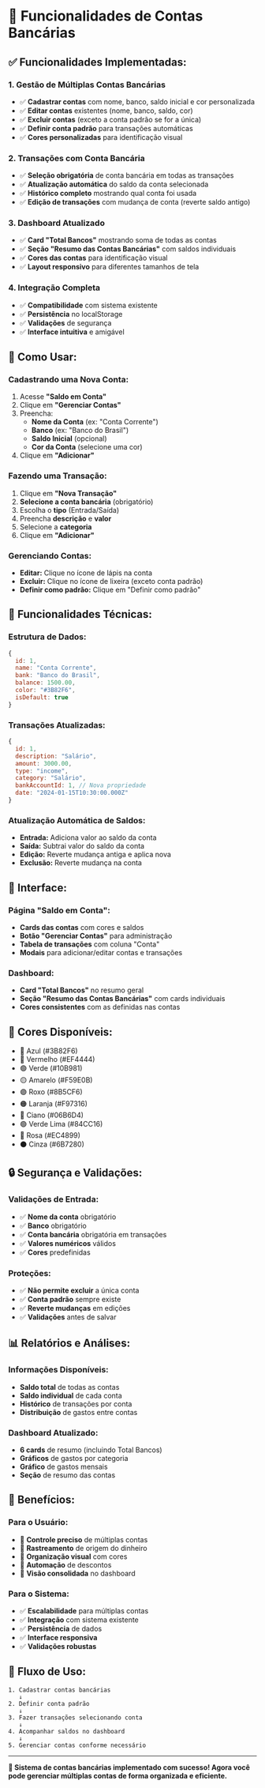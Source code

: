 # 🏦 Funcionalidades de Contas Bancárias

## ✅ **Funcionalidades Implementadas:**

### **1. Gestão de Múltiplas Contas Bancárias**
- ✅ **Cadastrar contas** com nome, banco, saldo inicial e cor personalizada
- ✅ **Editar contas** existentes (nome, banco, saldo, cor)
- ✅ **Excluir contas** (exceto a conta padrão se for a única)
- ✅ **Definir conta padrão** para transações automáticas
- ✅ **Cores personalizadas** para identificação visual

### **2. Transações com Conta Bancária**
- ✅ **Seleção obrigatória** de conta bancária em todas as transações
- ✅ **Atualização automática** do saldo da conta selecionada
- ✅ **Histórico completo** mostrando qual conta foi usada
- ✅ **Edição de transações** com mudança de conta (reverte saldo antigo)

### **3. Dashboard Atualizado**
- ✅ **Card "Total Bancos"** mostrando soma de todas as contas
- ✅ **Seção "Resumo das Contas Bancárias"** com saldos individuais
- ✅ **Cores das contas** para identificação visual
- ✅ **Layout responsivo** para diferentes tamanhos de tela

### **4. Integração Completa**
- ✅ **Compatibilidade** com sistema existente
- ✅ **Persistência** no localStorage
- ✅ **Validações** de segurança
- ✅ **Interface intuitiva** e amigável

## 🎯 **Como Usar:**

### **Cadastrando uma Nova Conta:**
1. Acesse **"Saldo em Conta"**
2. Clique em **"Gerenciar Contas"**
3. Preencha:
   - **Nome da Conta** (ex: "Conta Corrente")
   - **Banco** (ex: "Banco do Brasil")
   - **Saldo Inicial** (opcional)
   - **Cor da Conta** (selecione uma cor)
4. Clique em **"Adicionar"**

### **Fazendo uma Transação:**
1. Clique em **"Nova Transação"**
2. **Selecione a conta bancária** (obrigatório)
3. Escolha o **tipo** (Entrada/Saída)
4. Preencha **descrição** e **valor**
5. Selecione a **categoria**
6. Clique em **"Adicionar"**

### **Gerenciando Contas:**
- **Editar:** Clique no ícone de lápis na conta
- **Excluir:** Clique no ícone de lixeira (exceto conta padrão)
- **Definir como padrão:** Clique em "Definir como padrão"

## 🔧 **Funcionalidades Técnicas:**

### **Estrutura de Dados:**
```javascript
{
  id: 1,
  name: "Conta Corrente",
  bank: "Banco do Brasil",
  balance: 1500.00,
  color: "#3B82F6",
  isDefault: true
}
```

### **Transações Atualizadas:**
```javascript
{
  id: 1,
  description: "Salário",
  amount: 3000.00,
  type: "income",
  category: "Salário",
  bankAccountId: 1, // Nova propriedade
  date: "2024-01-15T10:30:00.000Z"
}
```

### **Atualização Automática de Saldos:**
- **Entrada:** Adiciona valor ao saldo da conta
- **Saída:** Subtrai valor do saldo da conta
- **Edição:** Reverte mudança antiga e aplica nova
- **Exclusão:** Reverte mudança na conta

## 📱 **Interface:**

### **Página "Saldo em Conta":**
- **Cards das contas** com cores e saldos
- **Botão "Gerenciar Contas"** para administração
- **Tabela de transações** com coluna "Conta"
- **Modais** para adicionar/editar contas e transações

### **Dashboard:**
- **Card "Total Bancos"** no resumo geral
- **Seção "Resumo das Contas Bancárias"** com cards individuais
- **Cores consistentes** com as definidas nas contas

## 🎨 **Cores Disponíveis:**
- 🔵 Azul (#3B82F6)
- 🔴 Vermelho (#EF4444)
- 🟢 Verde (#10B981)
- 🟡 Amarelo (#F59E0B)
- 🟣 Roxo (#8B5CF6)
- 🟠 Laranja (#F97316)
- 🔵 Ciano (#06B6D4)
- 🟢 Verde Lima (#84CC16)
- 🩷 Rosa (#EC4899)
- ⚫ Cinza (#6B7280)

## 🔒 **Segurança e Validações:**

### **Validações de Entrada:**
- ✅ **Nome da conta** obrigatório
- ✅ **Banco** obrigatório
- ✅ **Conta bancária** obrigatória em transações
- ✅ **Valores numéricos** válidos
- ✅ **Cores** predefinidas

### **Proteções:**
- ✅ **Não permite excluir** a única conta
- ✅ **Conta padrão** sempre existe
- ✅ **Reverte mudanças** em edições
- ✅ **Validações** antes de salvar

## 📊 **Relatórios e Análises:**

### **Informações Disponíveis:**
- **Saldo total** de todas as contas
- **Saldo individual** de cada conta
- **Histórico** de transações por conta
- **Distribuição** de gastos entre contas

### **Dashboard Atualizado:**
- **6 cards** de resumo (incluindo Total Bancos)
- **Gráficos** de gastos por categoria
- **Gráfico** de gastos mensais
- **Seção** de resumo das contas

## 🚀 **Benefícios:**

### **Para o Usuário:**
- 🎯 **Controle preciso** de múltiplas contas
- 🎯 **Rastreamento** de origem do dinheiro
- 🎯 **Organização visual** com cores
- 🎯 **Automação** de descontos
- 🎯 **Visão consolidada** no dashboard

### **Para o Sistema:**
- ✅ **Escalabilidade** para múltiplas contas
- ✅ **Integração** com sistema existente
- ✅ **Persistência** de dados
- ✅ **Interface responsiva**
- ✅ **Validações robustas**

## 🔄 **Fluxo de Uso:**

```
1. Cadastrar contas bancárias
   ↓
2. Definir conta padrão
   ↓
3. Fazer transações selecionando conta
   ↓
4. Acompanhar saldos no dashboard
   ↓
5. Gerenciar contas conforme necessário
```

---

**🎉 Sistema de contas bancárias implementado com sucesso! Agora você pode gerenciar múltiplas contas de forma organizada e eficiente.**
